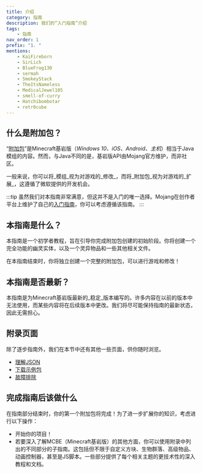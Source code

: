 ```yaml
---
title: 介绍
category: 指南
description: 我们的“入门指南”介绍
tags:
    - 指南
nav_order: 1
prefix: "1. "
mentions:
    - KaiFireborn
    - SirLich
    - BlueFrog130
    - sermah
    - SmokeyStack
    - TheItsNameless
    - MedicalJewel105
    - smell-of-curry
    - Hatchibombotar
    - retr0cube
---
```


## 什么是附加包？

“[附加包](https://learn.microsoft.com/en-us/minecraft/creator/?view=minecraft-bedrock-stable)”是Minecraft基岩版（_Windows 10、iOS、Android、主机_）相当于Java模组的内容。然而，与Java不同的是，基岩版API由Mojang官方维护，而非社区。

一般来说，你可以将_模组_视为对游戏的_修改_，而将_附加包_视为对游戏的_扩展_，这遵循了微软提供的开发机会。

:::tip
虽然我们对本指南非常满意，但这并不是入门的唯一选择。Mojang在创作者平台上维护了自己的[入门指南](https://learn.microsoft.com/en-us/minecraft/creator/documents/gettingstarted?view=minecraft-bedrock-stable&tabs=Windows10)，你可以考虑遵循该指南。
:::

## 本指南是什么？

本指南是一个初学者教程，旨在引导你完成附加包创建的初始阶段。你将创建一个完全功能的幽灵实体，以及一个灵异物品和一些其他相关文件。

在本指南结束时，你将独立创建一个完整的附加包，可以进行游戏和修改！

## 本指南是否最新？

本指南是为Minecraft基岩版最新的_稳定_版本编写的。许多内容在以前的版本中无法使用，而某些内容将在后续版本中更改。我们将尽可能保持指南的最新状态，因此无需担心。

## 附录页面

除了逐步指南外，我们在本节中还有其他一些页面，供你随时浏览。

-   [理解JSON](/guide/understanding-json)
-   [下载示例包](/guide/download-packs)
-   [故障排除](/guide/troubleshooting)

## 完成指南后该做什么

在指南部分结束时，你的第一个附加包将完成！为了进一步扩展你的知识，考虑进行以下操作：

-   开始你的项目！
-   若要深入了解MCBE（Minecraft基岩版）的其他方面，你可以使用附录中列出的不同部分的子指南。这包括但不限于自定义方块、生物群落、高级物品、动画控制器，甚至是JS脚本。一些部分提供了每个相关主题的更技术性的深入教程和文档。